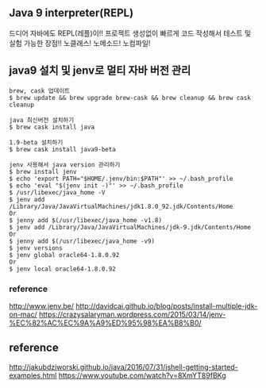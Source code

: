 ## Java 9 interpreter(REPL)
드디어 자바에도 REPL(레플)이!!
프로젝트 생성없이 빠르게 코드 작성해서 테스트 및 실험 가능한 장점!! 노클래스! 노메소드! 노컴파일!

## java9 설치 및 jenv로 멀티 자바 버전 관리
```
brew, cask 업데이트
$ brew update && brew upgrade brew-cask && brew cleanup && brew cask cleanup          

java 최신버전 설치하기 
$ brew cask install java

1.9-beta 설치하기
$ brew cask install java9-beta

jenv 사용해서 java version 관리하기
$ brew install jenv
$ echo 'export PATH="$HOME/.jenv/bin:$PATH"' >> ~/.bash_profile
$ echo 'eval "$(jenv init -)"' >> ~/.bash_profile
$ /usr/libexec/java_home -V
$ jenv add /Library/Java/JavaVirtualMachines/jdk1.8.0_92.jdk/Contents/Home
Or 
$ jenny add $(/usr/libexec/java_home -v1.8)
$ jenv add /Library/Java/JavaVirtualMachines/jdk-9.jdk/Contents/Home
Or
$ jenny add $(/usr/libexec/java_home -v9)
$ jenv versions
$ jenv global oracle64-1.8.0.92
Or
$ jenv local oracle64-1.8.0.92
```

### reference
http://www.jenv.be/
http://davidcai.github.io/blog/posts/install-multiple-jdk-on-mac/
https://crazysalaryman.wordpress.com/2015/03/14/jenv-%EC%82%AC%EC%9A%A9%ED%95%98%EA%B8%B0/


## reference
http://jakubdziworski.github.io/java/2016/07/31/jshell-getting-started-examples.html
https://www.youtube.com/watch?v=8XmYT89fBKg